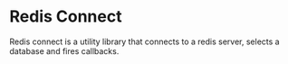 Redis Connect
=============

Redis connect is a utility library that connects to a redis server, selects a database and fires callbacks.
